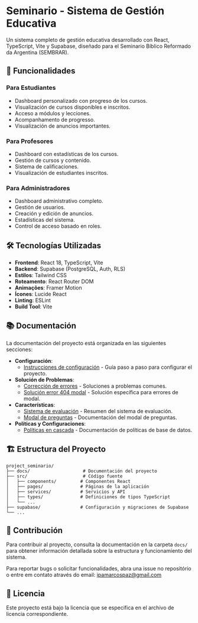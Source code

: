 # Seminario - Sistema de Gestión Educativa

Un sistema completo de gestión educativa desarrollado con React, TypeScript, Vite y Supabase, diseñado para el Seminario Bíblico Reformado da Argentina (SEMBRAR).

## 🚀 Funcionalidades

### Para Estudiantes
- Dashboard personalizado con progreso de los cursos.
- Visualización de cursos disponibles e inscritos.
- Acceso a módulos y lecciones.
- Acompanhamento de progresso.
- Visualización de anuncios importantes.

### Para Profesores
- Dashboard con estadísticas de los cursos.
- Gestión de cursos y contenido.
- Sistema de calificaciones.
- Visualización de estudiantes inscritos.

### Para Administradores
- Dashboard administrativo completo.
- Gestión de usuarios.
- Creación y edición de anuncios.
- Estadísticas del sistema.
- Control de acceso basado en roles.

## 🛠️ Tecnologías Utilizadas

- **Frontend**: React 18, TypeScript, Vite
- **Backend**: Supabase (PostgreSQL, Auth, RLS)
- **Estilos**: Tailwind CSS
- **Roteamento**: React Router DOM
- **Animações**: Framer Motion
- **Ícones**: Lucide React
- **Linting**: ESLint
- **Build Tool**: Vite

## 📚 Documentación

La documentación del proyecto está organizada en las siguientes secciones:

- **Configuración**:
  - [Instrucciones de configuración](./docs/setup/SETUP_INSTRUCTIONS.md) - Guía paso a paso para configurar el proyecto.
- **Solución de Problemas**:
  - [Corrección de errores](./docs/troubleshooting/ERROR_FIXES.md) - Soluciones a problemas comunes.
  - [Solución error 404 modal](./docs/troubleshooting/SOLUCION_ERROR_404_MODAL.md) - Solución específica para errores de modal.
- **Características**:
  - [Sistema de evaluación](./docs/features/EVALUATION_SYSTEM_SUMMARY.md) - Resumen del sistema de evaluación.
  - [Modal de preguntas](./docs/features/MODAL_PREGUNTAS_DOCUMENTACION.md) - Documentación del modal de preguntas.
- **Políticas y Configuraciones**:
  - [Políticas en cascada](./docs/policies/CASCADE_POLICIES_DOCUMENTATION.md) - Documentación de políticas de base de datos.

## 🏗️ Estructura del Proyecto

```
project_seminario/
├── docs/                    # Documentación del proyecto
├── src/                     # Código fuente
│   ├── components/         # Componentes React
│   ├── pages/              # Páginas de la aplicación
│   ├── services/           # Servicios y API
│   ├── types/              # Definiciones de tipos TypeScript
│   └── ...
├── supabase/               # Configuración y migraciones de Supabase
└── ...
```

## 🤝 Contribución

Para contribuir al proyecto, consulta la documentación en la carpeta `docs/` para obtener información detallada sobre la estructura y funcionamiento del sistema.

Para reportar bugs o solicitar funcionalidades, abra una issue no repositório o entre em contato através do email: ipamarcospaz@gmail.com

## 📝 Licencia

Este proyecto está bajo la licencia que se especifica en el archivo de licencia correspondiente.
